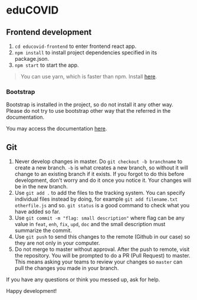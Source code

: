 # eduCOVID


## Frontend development

1. `cd educovid-frontend` to enter frontend react app.
2. `npm install` to install project dependencies specified in its package.json.
3. `npm start` to start the app.

> You can use yarn, which is faster than npm. Install [here](https://classic.yarnpkg.com/en/docs/install/#debian-stable).

### Bootstrap

Bootstrap is installed in the project, so do not install it any other way.  
Please do not try to use bootstrap other way that the referred in the documentation.  

You may access the documentation [here](https://react-bootstrap.github.io/components/).

## Git

1. Never develop changes in master. Do `git checkout -b branchname` to create
a new branch. `-b` is what creates a new branch, so without it will change to
an existing branch if it exists. If you forgot to do this before development,
don't worry and do it once you notice it. Your changes will be in the new
branch.
2. Use `git add .` to add the files to the tracking system. You can specify
individual files instead by doing, for example `git add filename.txt
otherfile.js` and so. `git status` is a good command to check what you have
added so far.
3. Use `git commit -m "flag: small description"` where flag can be any value in
`feat`, `enh`, `fix`, `upd`, `doc` and the small description must summarize the
commit.
4. Use `git push` to send this changes to the remote (Github in our case) so
they are not only in your computer.
5. Do not merge to master without approval. After the push to remote, visit the
repository. You will be prompted to do a PR (Pull Request) to master. This means
asking your teams to review your changes so `master` can pull the changes you
made in your branch.

If you have any questions or think you messed up, ask for help.

Happy development!
